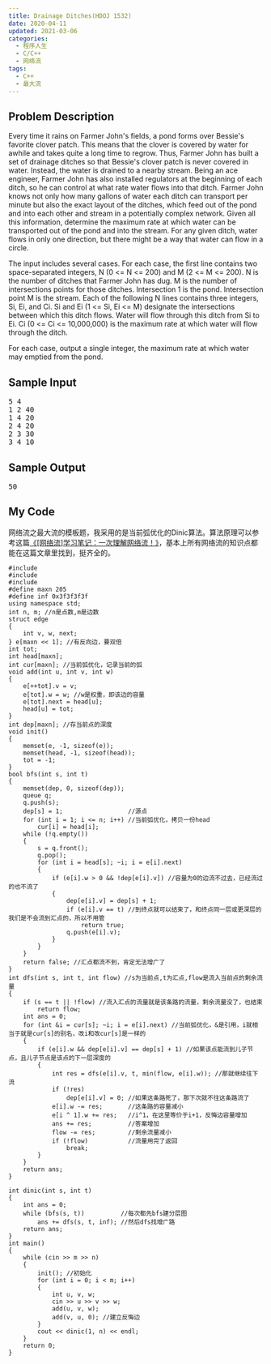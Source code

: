 ```yaml
---
title: Drainage Ditches(HDOJ 1532)
date: 2020-04-11
updated: 2021-03-06
categories:
  - 程序人生
  - C/C++
  - 网络流
tags:
  - C++
  - 最大流
---
```


<h2><strong>Problem Description</strong> </h2>

Every time it rains on Farmer John's fields, a pond forms over Bessie's favorite clover patch. This means that the clover is covered by water for awhile and takes quite a long time to regrow. Thus, Farmer John has built a set of drainage ditches so that Bessie's clover patch is never covered in water. Instead, the water is drained to a nearby stream. Being an ace engineer, Farmer John has also installed regulators at the beginning of each ditch, so he can control at what rate water flows into that ditch.
Farmer John knows not only how many gallons of water each ditch can transport per minute but also the exact layout of the ditches, which feed out of the pond and into each other and stream in a potentially complex network.
Given all this information, determine the maximum rate at which water can be transported out of the pond and into the stream. For any given ditch, water flows in only one direction, but there might be a way that water can flow in a circle. 

The input includes several cases. For each case, the first line contains two space-separated integers, N (0 <= N <= 200) and M (2 <= M <= 200). N is the number of ditches that Farmer John has dug. M is the number of intersections points for those ditches. Intersection 1 is the pond. Intersection point M is the stream. Each of the following N lines contains three integers, Si, Ei, and Ci. Si and Ei (1 <= Si, Ei <= M) designate the intersections between which this ditch flows. Water will flow through this ditch from Si to Ei. Ci (0 <= Ci <= 10,000,000) is the maximum rate at which water will flow through the ditch. 

For each case, output a single integer, the maximum rate at which water may emptied from the pond. </pre>

<h2><strong>Sample Input</strong> </h2>

<pre class="wp-block-preformatted">5 4
1 2 40
1 4 20
2 4 20
2 3 30
3 4 10</pre>

<h2><strong>Sample Output</strong> </h2>

<pre class="wp-block-preformatted">50</pre>

<h2>My Code</h2>

<p>网络流之最大流的模板题，我采用的是当前弧优化的Dinic算法。算法原理可以参考这篇<a href="https://blog.csdn.net/A_Comme_Amour/article/details/79356220?depth_1-utm_source=distribute.pc_relevant.none-task-blog-BlogCommendFromBaidu-12&utm_source=distribute.pc_relevant.none-task-blog-BlogCommendFromBaidu-12">《[网络流]学习笔记：一次理解网络流！》</a>，基本上所有网络流的知识点都能在这篇文章里找到，挺齐全的。</p>

<pre class="wp-block-code"><code lang="cpp" class="language-cpp line-numbers">#include <iostream>
#include <cstring>
#include <queue>
#define maxn 205
#define inf 0x3f3f3f3f
using namespace std;
int n, m; //n是点数,m是边数
struct edge
{
	int v, w, next;
} e[maxn << 1]; //有反向边，要双倍
int tot;
int head[maxn];
int cur[maxn]; //当前弧优化，记录当前的弧
void add(int u, int v, int w)
{
	e[++tot].v = v;
	e[tot].w = w; //w是权重，即该边的容量
	e[tot].next = head[u];
	head[u] = tot;
}
int dep[maxn]; //存当前点的深度
void init()
{
	memset(e, -1, sizeof(e));
	memset(head, -1, sizeof(head));
	tot = -1;
}
bool bfs(int s, int t)
{
	memset(dep, 0, sizeof(dep));
	queue<int> q;
	q.push(s);
	dep[s] = 1;					 //源点
	for (int i = 1; i <= n; i++) //当前弧优化，拷贝一份head
		cur[i] = head[i];
	while (!q.empty())
	{
		s = q.front();
		q.pop();
		for (int i = head[s]; ~i; i = e[i].next)
		{
			if (e[i].w > 0 && !dep[e[i].v]) //容量为0的边流不过去，已经流过的也不流了
			{
				dep[e[i].v] = dep[s] + 1;
				if (e[i].v == t) //到终点就可以结束了，和终点同一层或更深层的我们是不会流到汇点的，所以不用管
					return true;
				q.push(e[i].v);
			}
		}
	}
	return false; //汇点都流不到，肯定无法增广了
}
int dfs(int s, int t, int flow) //s为当前点,t为汇点,flow是流入当前点的剩余流量
{
	if (s == t || !flow) //流入汇点的流量就是该条路的流量，剩余流量没了，也结束
		return flow;
	int ans = 0;
	for (int &i = cur[s]; ~i; i = e[i].next) //当前弧优化，&是引用，i就相当于就是cur[s]的别名，改i和改cur[s]是一样的
	{
		if (e[i].w && dep[e[i].v] == dep[s] + 1) //如果该点能流到儿子节点，且儿子节点是该点的下一层深度的
		{
			int res = dfs(e[i].v, t, min(flow, e[i].w)); //那就继续往下流
			if (!res)
				dep[e[i].v] = 0; //如果这条路死了，那下次就不往这条路流了
			e[i].w -= res;		 //这条路的容量减小
			e[i ^ 1].w += res;	 //i^1，在这里等价于i+1，反悔边容量增加
			ans += res;			 //答案增加
			flow -= res;		 //剩余流量减小
			if (!flow)			 //流量用完了返回
				break;
		}
	}
	return ans;
}

int dinic(int s, int t)
{
	int ans = 0;
	while (bfs(s, t))		   //每次都先bfs建分层图
		ans += dfs(s, t, inf); //然后dfs找增广路
	return ans;
}
int main()
{
	while (cin >> m >> n)
	{
		init(); //初始化
		for (int i = 0; i < m; i++)
		{
			int u, v, w;
			cin >> u >> v >> w;
			add(u, v, w);
			add(v, u, 0); //建立反悔边
		}
		cout << dinic(1, n) << endl;
	}
	return 0;
}</code></pre>
